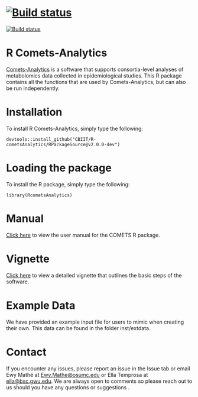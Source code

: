 
# [![Build status](https://ci.appveyor.com/api/projects/status/github/CBIIT/R-cometsAnalytics?branch=v2.0.0-dev)](https://ci.appveyor.com/project/Mathelab/r-cometsanalytics)
[![Build status](https://github.com/CBIIT/R-cometsAnalytics/workflows/R-CMD-check/badge.svg?branch=v2.0.0-dev)](https://github.com/CBIIT/R-cometsAnalytics/actions)

# R Comets-Analytics

[Comets-Analytics](http://comets-analytics.org/) is a software that supports consortia-level analyses of metabolomics data collected in epidemiological studies.  This R package contains all the functions that are used by Comets-Analytics, but can also be run independently.  

# Installation

To install R Comets-Analytics, simply type the following:

```
devtools::install_github("CBIIT/R-cometsAnalytics/RPackageSource@v2.0.0-dev")
```
# Loading the package
To install the R package, simply type the following:

```
library(RcometsAnalytics)
```


# Manual
[Click here](https://github.com/CBIIT/R-cometsAnalytics/blob/gh-pages/RcometsAnalytics-manual.pdf) to view the user manual for the COMETS R package.

# Vignette
[Click here](https://github.com/CBIIT/R-cometsAnalytics/blob/gh-pages/cometsvignette_v2.0.html) to view a detailed vignette that outlines the basic steps of the software.

# Example Data
We have provided an example input file for users to mimic when creating their own.  This data can be found in the folder inst/extdata.

# Contact

If you encounter any issues, please report an issue in the Issue tab or email Ewy Mathé at Ewy.Mathe@osumc.edu or Ella Temprosa at ella@bsc.gwu.edu.  We are always open to comments so please reach out to us should you have any questions or suggestions .

